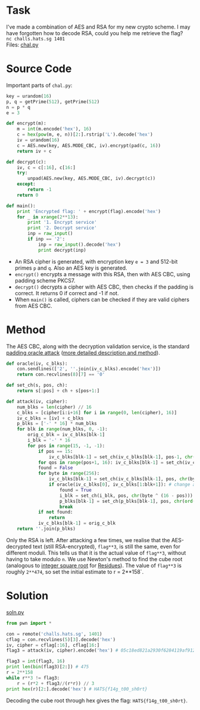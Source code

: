 # Task
I've made a combination of AES and RSA for my new crypto scheme. I may have forgotten how to decode RSA, could you help me retrieve the flag?\
`nc challs.hats.sg 1401`\
Files: [chal.py](chal.py)

# Source Code
Important parts of `chal.py`:
```python
key = urandom(16)
p, q = getPrime(512), getPrime(512)
n = p * q
e = 3

def encrypt(m):
    m = int(m.encode('hex'), 16)
    c = hex(pow(m, e, n))[2:].rstrip('L').decode('hex')
    iv = urandom(16)
    c = AES.new(key, AES.MODE_CBC, iv).encrypt(pad(c, 16))
    return iv + c

def decrypt(c):
    iv, c = c[:16], c[16:]
    try:
        unpad(AES.new(key, AES.MODE_CBC, iv).decrypt(c))
    except:
        return -1
    return 0

def main():
    print 'Encrypted flag: ' + encrypt(flag).encode('hex')
    for _ in xrange(2**13):
        print '1. Encrypt service'
        print '2. Decrypt service'
        inp = raw_input()
        if inp == '2':
            inp = raw_input().decode('hex')
            print decrypt(inp)
```
- An RSA cipher is generated, with encryption key `e = 3` and 512-bit primes `p` and `q`. Also an AES key is generated.
- `encrypt()` encrypts a message with this RSA, then with AES CBC, using padding scheme PKCS7.
- `decrypt()` decrypts a cipher with AES CBC, then checks if the padding is correct. It returns 0 if correct and -1 if not.
- When `main()` is called, ciphers can be checked if they are valid ciphers from AES CBC.

# Method
The AES CBC, along with the decryption validation service, is the standard [padding oracle attack](https://en.wikipedia.org/wiki/Padding_oracle_attack#Padding_oracle_attack_on_CBC_encryption) ([more detailed description and method](https://robertheaton.com/2013/07/29/padding-oracle-attack/)).
```python
def oracle(iv, c_blks):
    con.sendlines(['2', ''.join(iv_c_blks).encode('hex')])
    return con.recvlines(8)[7] == '0'

def set_ch(s, pos, ch):
    return s[:pos] + ch + s[pos+1:]

def attack(iv, cipher):
    num_blks = len(cipher) // 16
    c_blks = [cipher[i:i+16] for i in range(0, len(cipher), 16)]
    iv_c_blks = [iv] + c_blks
    p_blks = ['-' * 16] * num_blks
    for blk in range(num_blks, 0, -1):
        orig_c_blk = iv_c_blks[blk-1]
        i_blk = '-' * 16
        for pos in range(15, -1, -1):
            if pos == 15:
                iv_c_blks[blk-1] = set_ch(iv_c_blks[blk-1], pos-1, chr(ord(iv_c_blks[blk-1][pos-1]) ^ 1))
            for qos in range(pos+1, 16): iv_c_blks[blk-1] = set_ch(iv_c_blks[blk-1], qos, chr((16 - pos) ^ ord(i_blk[qos])))
            found = False
            for byte in range(256):
                iv_c_blks[blk-1] = set_ch(iv_c_blks[blk-1], pos, chr(byte))
                if oracle(iv_c_blks[0], iv_c_blks[1:blk+1]): # change according to chal
                    found = True
                    i_blk = set_ch(i_blk, pos, chr(byte ^ (16 - pos)))
                    p_blks[blk-1] = set_ch(p_blks[blk-1], pos, chr(ord(orig_c_blk[pos]) ^ ord(i_blk[pos])))
                    break
            if not found:
                return
            iv_c_blks[blk-1] = orig_c_blk
    return ''.join(p_blks)
```
Only the RSA is left. After attacking a few times, we realise that the AES-decrypted text (still RSA-encrypted), `flag**3`, is still the same, even for different moduli. This tells us that it is the actual value of `flag**3`, without having to take modulo `n`. We use Newton's method to find the cube root (analogous to [integer square root](https://en.wikipedia.org/wiki/Integer_square_root#Using_only_integer_division) for [Residues](Residues/Writeup.md#Method)). The value of `flag**3` is roughly `2**474`, so set the initial estimate to r = 2**158`.

# Solution
[soln.py](soln.py)
```python
from pwn import *

con = remote('challs.hats.sg', 1401)
cflag = con.recvlines(5)[3].decode('hex')
iv, cipher = cflag[:16], cflag[16:]
flag3 = attack(iv, cipher).encode('hex') # 05c18ed821a2930f6284119af9122dad7ebbe709e5b1580983fbb0edc0b558fb309e9a02618621c4fe9399df6b866973cd1034dcfcd4140f5c0c0965

flag3 = int(flag3, 16)
print len(bin(flag3)[2:]) # 475
r = 2**158
while r**3 != flag3:
    r = (r*2 + flag3//(r*r)) // 3
print hex(r)[2:].decode('hex') # HATS{f14g_t00_sh0rt}
```
Decoding the cube root through hex gives the flag: `HATS{f14g_t00_sh0rt}`.
